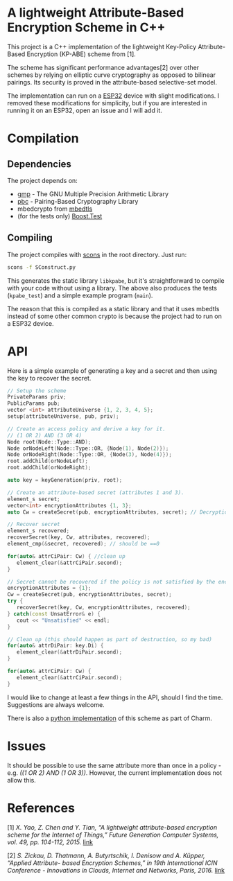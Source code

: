# A lightweight Attribute-Based Encryption Scheme in C++

This project is a C++ implementation of the lightweight Key-Policy Attribute-Based
Encryption (KP-ABE) scheme from [1].

The scheme has significant performance advantages[2] over other schemes by relying on
elliptic curve cryptography as opposed to bilinear pairings. Its security is proved in
the attribute-based selective-set model.

The implementation can run on a [ESP32](https://github.com/espressif/esp-idf)
device with slight modifications. I removed these modifications for simplicity, but if
you are interested in running it on an ESP32, open an issue and I will add it.
# Compilation
## Dependencies
The project depends on:

* [gmp](https://gmplib.org) - The GNU Multiple Precision Arithmetic Library
* [pbc](https://crypto.stanford.edu/pbc/) - Pairing-Based Cryptography Library
* mbedcrypto from [mbedtls](https://tls.mbed.org)
* (for the tests only) [Boost.Test](http://www.boost.org/doc/libs/1_65_1/libs/test/doc/html/index.html)

## Compiling
The project compiles with [scons](http://scons.org) in the root directory. Just run:

```sh
scons -f SConstruct.py
```

This generates the static library `libkpabe`, but it's straightforward to compile with
your code without using a library. The above also produces the tests (`kpabe_test`) and a
simple example program (`main`).

The reason that this is compiled as a static library and that it uses mbedtls instead of
some other common crypto is because the project had to run on a ESP32
device. 

# API
Here is a simple example of generating a key and a secret and then using the key to
recover the secret.

```c++
// Setup the scheme
PrivateParams priv;
PublicParams pub;
vector <int> attributeUniverse {1, 2, 3, 4, 5};
setup(attributeUniverse, pub, priv);

// Create an access policy and derive a key for it.
// (1 OR 2) AND (3 OR 4)
Node root(Node::Type::AND);
Node orNodeLeft(Node::Type::OR, {Node(1), Node(2)});
Node orNodeRight(Node::Type::OR, {Node(3), Node(4)});
root.addChild(orNodeLeft);
root.addChild(orNodeRight);

auto key = keyGeneration(priv, root);

// Create an attribute-based secret (attributes 1 and 3).
element_s secret;
vector<int> encryptionAttributes {1, 3};
auto Cw = createSecret(pub, encryptionAttributes, secret); // Decryption parameters

// Recover secret
element_s recovered;
recoverSecret(key, Cw, attributes, recovered);
element_cmp(&secret, recovered); // should be ==0

for(auto& attrCiPair: Cw) { //clean up
   element_clear(&attrCiPair.second);
}

// Secret cannot be recovered if the policy is not satisfied by the encryption attributes.
encryptionAttributes = {1};
Cw = createSecret(pub, encryptionAttributes, secret);
try {
   recoverSecret(key, Cw, encryptionAttributes, recovered);
} catch(const UnsatError& e) {
   cout << "Unsatisfied" << endl;
}

// Clean up (this should happen as part of destruction, so my bad)
for(auto& attrDiPair: key.Di) {
   element_clear(&attrDiPair.second);
}

for(auto& attrCiPair: Cw) {
   element_clear(&attrCiPair.second);
}
```

I would like to change at least a few things in the API, should I find the time.
Suggestions are always welcome.

There is also a [python implementation](https://github.com/JHUISI/charm/blob/dev/charm/schemes/abenc/abenc_yct14.py) of this scheme as part of Charm.

# Issues
It should be possible to use the same attribute more than once in a policy - e.g.
*((1 OR 2) AND (1 OR 3))*. However, the current implementation does not allow this.

# References
[1]   *X. Yao, Z. Chen and Y. Tian, “A lightweight attribute-based encryption scheme for the Internet of Things,” Future Generation Computer Systems, vol. 49, pp. 104-112, 2015.*
[link](http://www.sciencedirect.com/science/article/pii/S0167739X14002039)

[2]   *S. Zickau, D. Thatmann, A. Butyrtschik, I. Denisow and A. Küpper, “Applied Attribute- based Encryption Schemes,” in 19th International ICIN Conference - Innovations in Clouds, Internet and Networks, Paris, 2016.*
[link](http://dl.ifip.org/db/conf/icin/icin2016/1570228068.pdf)